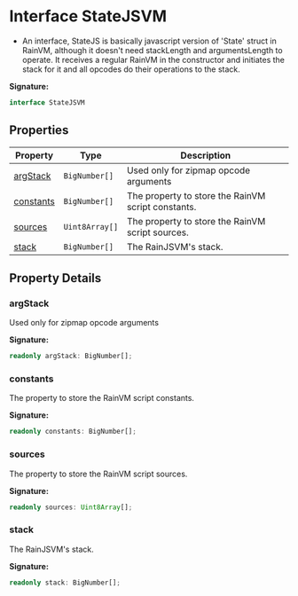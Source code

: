 
# Interface StateJSVM

- An interface, StateJS is basically javascript version of 'State' struct in RainVM, although it doesn't need stackLength and argumentsLength to operate. It receives a regular RainVM in the constructor and initiates the stack for it and all opcodes do their operations to the stack.

<b>Signature:</b>

```typescript
interface StateJSVM 
```

## Properties

|  Property | Type | Description |
|  --- | --- | --- |
|  [argStack](./statejsvm.md#argStack-property) | `BigNumber[]` | Used only for zipmap opcode arguments |
|  [constants](./statejsvm.md#constants-property) | `BigNumber[]` | The property to store the RainVM script constants. |
|  [sources](./statejsvm.md#sources-property) | `Uint8Array[]` | The property to store the RainVM script sources. |
|  [stack](./statejsvm.md#stack-property) | `BigNumber[]` | The RainJSVM's stack. |

## Property Details

<a id="argStack-property"></a>

### argStack

Used only for zipmap opcode arguments

<b>Signature:</b>

```typescript
readonly argStack: BigNumber[];
```

<a id="constants-property"></a>

### constants

The property to store the RainVM script constants.

<b>Signature:</b>

```typescript
readonly constants: BigNumber[];
```

<a id="sources-property"></a>

### sources

The property to store the RainVM script sources.

<b>Signature:</b>

```typescript
readonly sources: Uint8Array[];
```

<a id="stack-property"></a>

### stack

The RainJSVM's stack.

<b>Signature:</b>

```typescript
readonly stack: BigNumber[];
```
